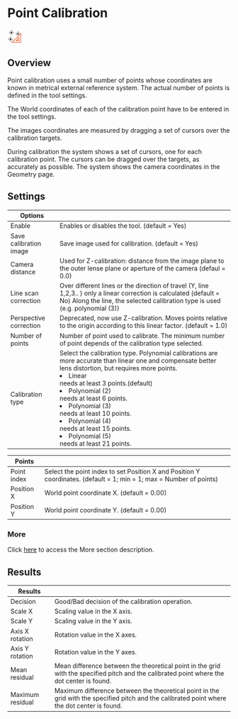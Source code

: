 Point Calibration
=================

![](../../../img/x_Graphics/Tools/UvfUIPointCalibration-0.png)

Overview
--------

Point calibration uses a small number of points whose coordinates are known in metrical external reference system. The actual number of points is defined in the tool settings.

The World coordinates of each of the calibration point have to be entered in the tool settings.

The images coordinates are measured by dragging a set of cursors over the calibration targets.

During calibration the system shows a set of cursors, one for each calibration point. The cursors can be dragged over the targets, as accurately as possible. The system shows the camera coordinates in the Geometry page.

Settings
--------

| Options | |
| --- | --- |
| Enable | Enables or disables the tool. (default = Yes) |
| Save calibration image | Save image used for calibration. (default = Yes) |
| Camera distance | Used for Z-calibration: distance from the image plane to the outer lense plane or aperture of the camera (defaul = 0.0) |
| Line scan correction | Over different lines or the direction of travel (Y, line 1,2,3.. ) only a linear correction is calculated (default = No) Along the line, the selected calibration type is used (e.g. polynomial (3)) |
| Perspective correction | Deprecated, now use Z-calibration. Moves points relative to the origin according to this linear factor. (default = 1.0) |
| Number of points | Number of point used to calibrate. The minimum number of point depends of the calibration type selected. |
| Calibration type | Select the calibration type. Polynomial calibrations are more accurate than linear one and compensate better lens distortion, but requires more points. <br><ud><li>  Linear <br> needs at least 3 points.(default) </li><li> Polynomial (2) <br> needs at least 6 points. </li><li> Polynomial (3) <br> needs at least 10 points. </li><li> Polynomial (4) <br> needs at least 15 points. </li><li> Polynomial (5) <br> needs at least 21 points. </ud></li> |

| Points | |
| --- | --- |
| Point index | Select the point index to set Position X and Position Y coordinates. (default = 1; min = 1; max = Number of points) |
| Position X | World point coordinate X. (default = 0.00) |
| Position Y | World point coordinate Y. (default = 0.00) |

### More

Click [here](../../Windows/dialog_settings.md) to access the More section description.

Results
-------

| Results | |
| --- | --- |
| Decision | Good/Bad decision of the calibration operation. |
| Scale X | Scaling value in the X axis. |
| Scale Y | Scaling value in the Y axis. |
| Axis X rotation | Rotation value in the X axes. |
| Axis Y rotation | Rotation value in the Y axes. |
| Mean residual | Mean difference between the theoretical point in the grid with the specified pitch and the calibrated point where the dot center is found. |
| Maximum residual | Maximum difference between the theoretical point in the grid with the specified pitch and the calibrated point where the dot center is found. |
